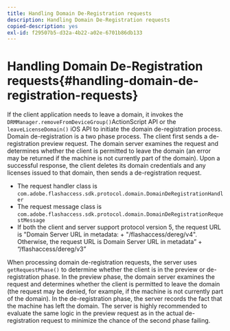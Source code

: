 ```yaml
---
title: Handling Domain De-Registration requests
description: Handling Domain De-Registration requests
copied-description: yes
exl-id: f29507b5-d32a-4b22-a02e-6701b86db133
---
```

# Handling Domain De-Registration requests{#handling-domain-de-registration-requests}

If the client application needs to leave a domain, it invokes the `DRMManager.removeFromDeviceGroup()`ActionScript API or the `leaveLicenseDomain()` iOS API to initiate the domain de-registration process. Domain de-registration is a two phase process. The client first sends a de-registration preview request. The domain server examines the request and determines whether the client is permitted to leave the domain (an error may be returned if the machine is not currently part of the domain). Upon a successful response, the client deletes its domain credentials and any licenses issued to that domain, then sends a de-registration request.

* The request handler class is `com.adobe.flashaccess.sdk.protocol.domain.DomainDeRegistrationHandler` 
* The request message class is `com.adobe.flashaccess.sdk.protocol.domain.DomainDeRegistrationRequestMessage` 
* If both the client and server support protocol version 5, the request URL is "Domain Server URL in metadata: + "/flashaccess/dereg/v4". Otherwise, the request URL is Domain Server URL in metadata” + “/flashaccess/dereg/v3”

When processing domain de-registration requests, the server uses `getRequestPhase()` to determine whether the client is in the preview or de-registration phase. In the preview phase, the domain server examines the request and determines whether the client is permitted to leave the domain (the request may be denied, for example, if the machine is not currently part of the domain). In the de-registration phase, the server records the fact that the machine has left the domain. The server is highly recommended to evaluate the same logic in the preview request as in the actual de-registration request to minimize the chance of the second phase failing.
